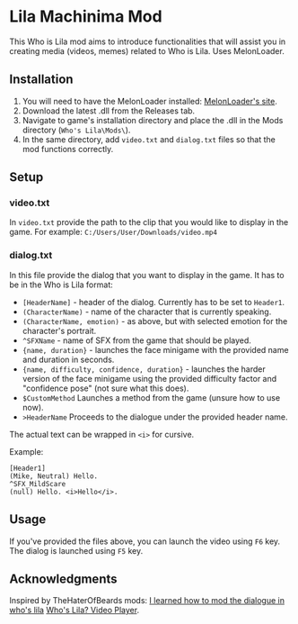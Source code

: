 # Lila Machinima Mod

This Who is Lila mod aims to introduce functionalities that will assist you in creating media (videos, memes) related to Who is Lila. Uses MelonLoader.

## Installation

1. You will need to have the MelonLoader installed: [MelonLoader's site](https://melonwiki.xyz/).
1. Download the latest .dll from the Releases tab.
1. Navigate to game's installation directory and place the .dll in the Mods directory (`Who's Lila\Mods\`).
1. In the same directory, add `video.txt` and `dialog.txt` files so that the mod functions correctly. 

## Setup

### video.txt
In `video.txt` provide the path to the clip that you would like to display in the game. For example: `C:/Users/User/Downloads/video.mp4`

### dialog.txt
In this file provide the dialog that you want to display in the game. It has to be in the Who is Lila format:
- `[HeaderName]` - header of the dialog. Currently has to be set to `Header1`.
- `(CharacterName)` - name of the character that is currently speaking.
- `(CharacterName, emotion)` - as above, but with selected emotion for the character's portrait.
- `^SFXName` - name of SFX from the game that should be played.
- `{name, duration}` - launches the face minigame with the provided name and duration in seconds. 
- `{name, difficulty, confidence, duration}` - launches the harder version of the face minigame using the provided difficulty factor and "confidence pose" (not sure what this does). 
- `$CustomMethod` Launches a method from the game (unsure how to use now).
- `>HeaderName` Proceeds to the dialogue under the provided header name. 

The actual text can be wrapped in `<i>` for cursive. 

Example:
```
[Header1]
(Mike, Neutral) Hello.
^SFX_MildScare
(null) Hello. <i>Hello</i>.
```
## Usage
If you've provided the files above, you can launch the video using `F6` key. The dialog is launched using `F5` key.

## Acknowledgments
Inspired by TheHaterOfBeards mods: [I learned how to mod the dialogue in who's lila](https://www.youtube.com/watch?v=g54Q0HkHOMM) [Who's Lila? Video Player](https://www.youtube.com/watch?v=rwHQdltWmN0). 
